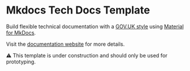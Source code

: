# Mkdocs Tech Docs Template

Build flexible technical documentation with a [GOV.UK style](https://design-system.service.gov.uk/) using [Material for MkDocs](https://squidfunk.github.io/mkdocs-material/).

Visit the [documentation website](https://ministryofjustice.github.io/mkdocs-tech-docs-template/) for more details.

 ⚠️ This template is under construction and should only be used for prototyping.